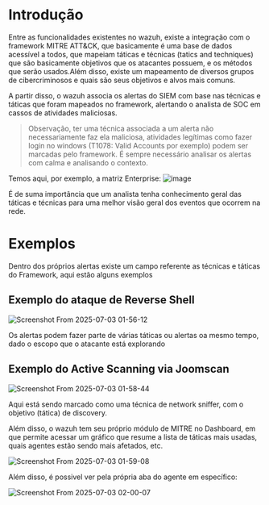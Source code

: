 # Introdução

Entre as funcionalidades existentes no wazuh, existe a integração com o framework MITRE ATT&CK, que basicamente é uma base de dados acessível a todos, que mapeiam táticas e técnicas (tatics and techniques) que são basicamente objetivos que os atacantes possuem, e os métodos que serão usados.Além disso, existe um mapeamento de diversos grupos de cibercriminosos e quais são seus objetivos e alvos mais comuns.

A partir disso, o wazuh associa os alertas do SIEM com base nas técnicas e táticas que foram mapeados no framework, alertando o analista de SOC em cassos de atividades maliciosas.

> Observação, ter uma técnica associada a um alerta não necessariamente faz ela maliciosa, atividades legítimas como fazer login no windows (T1078: Valid Accounts por exemplo) podem ser marcadas pelo framework. É sempre necessário analisar os alertas com calma e analisando o contexto.

Temos aqui, por exemplo, a matriz Enterprise:
![image](https://github.com/user-attachments/assets/a51711e4-d989-4b2a-8fd2-5f49f00f33eb)

É de suma importância que um analista tenha conhecimento geral das táticas e técnicas para uma melhor visão geral dos eventos que ocorrem na rede.

# Exemplos

Dentro dos próprios alertas existe um campo referente as técnicas e táticas do Framework, aqui estão alguns exemplos

## Exemplo do ataque de Reverse Shell

![Screenshot From 2025-07-03 01-56-12](https://github.com/user-attachments/assets/0a3d1e58-d3f5-455e-98fd-df8ab0dc0493)

Os alertas podem fazer parte de várias táticas ou alertas oa mesmo tempo, dado o escopo que o atacante está explorando

## Exemplo do Active Scanning via Joomscan

![Screenshot From 2025-07-03 01-58-44](https://github.com/user-attachments/assets/17f3bb7a-00e3-4bf1-b49d-5166789b6f27)

Aqui está sendo marcado como uma técnica de network sniffer, com o objetivo (tática) de discovery.

Além disso, o wazuh tem seu próprio módulo de MITRE no Dashboard, em que permite acessar um gráfico que resume a lista de táticas mais usadas, quais agentes estão sendo mais afetados, etc. 

![Screenshot From 2025-07-03 01-59-08](https://github.com/user-attachments/assets/4b6d7ebf-9187-43da-9b3a-f2fdefeea40b)

Além disso, é possivel ver pela própria aba do agente em específico:

![Screenshot From 2025-07-03 02-00-07](https://github.com/user-attachments/assets/ea5b05bc-d8a2-4688-8de7-0a70232ffb01)





